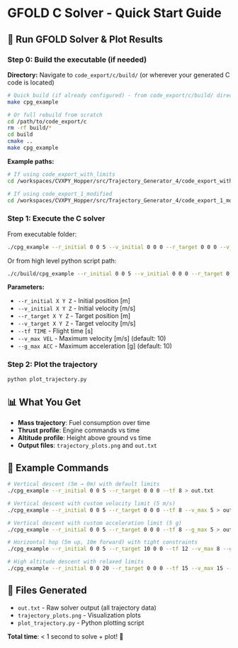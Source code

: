 # GFOLD C Solver - Quick Start Guide

## 🚀 Run GFOLD Solver & Plot Results

### Step 0: Build the executable (if needed)

**Directory:** Navigate to `code_export/c/build/` (or wherever your generated C code is located)

```bash
# Quick build (if already configured) - from code_export/c/build/ directory
make cpg_example

# Or full rebuild from scratch
cd /path/to/code_export/c
rm -rf build/*
cd build
cmake ..
make cpg_example
```

**Example paths:**
```bash
# If using code_export_with_limits
cd /workspaces/CVXPY_Hopper/src/Trajectory_Generator_4/code_export_with_limits/c/build

# If using code_export_1_modified
cd /workspaces/CVXPY_Hopper/src/Trajectory_Generator_4/code_export_1_modified/c/build
```

### Step 1: Execute the C solver

From executable folder:

```bash
./cpg_example --r_initial 0 0 5 --v_initial 0 0 0 --r_target 0 0 0 --v_target 0 0 0 --tf 12 --v_max 10 --g_max 10 > out.txt
```

Or from high level python script path:

```bash
./c/build/cpg_example --r_initial 0 0 5 --v_initial 0 0 0 --r_target 0 0 0 --v_target 0 0 0 --tf 12 --v_max 10 --g_max 10 > ./c/build/out.txt
```

**Parameters:**
- `--r_initial X Y Z` - Initial position [m]
- `--v_initial X Y Z` - Initial velocity [m/s]
- `--r_target X Y Z` - Target position [m]
- `--v_target X Y Z` - Target velocity [m/s]
- `--tf TIME` - Flight time [s]
- `--v_max VEL` - Maximum velocity [m/s] (default: 10)
- `--g_max ACC` - Maximum acceleration [g] (default: 10)

### Step 2: Plot the trajectory
```bash
python plot_trajectory.py
```

## 📊 What You Get
- **Mass trajectory**: Fuel consumption over time
- **Thrust profile**: Engine commands vs time  
- **Altitude profile**: Height above ground vs time
- **Output files**: `trajectory_plots.png` and `out.txt`

## 🎯 Example Commands

```bash
# Vertical descent (5m → 0m) with default limits
./cpg_example --r_initial 0 0 5 --r_target 0 0 0 --tf 8 > out.txt

# Vertical descent with custom velocity limit (5 m/s)
./cpg_example --r_initial 0 0 5 --r_target 0 0 0 --tf 8 --v_max 5 > out.txt

# Vertical descent with custom acceleration limit (5 g)
./cpg_example --r_initial 0 0 5 --r_target 0 0 0 --tf 8 --g_max 5 > out.txt

# Horizontal hop (5m up, 10m forward) with tight constraints
./cpg_example --r_initial 0 0 5 --r_target 10 0 0 --tf 12 --v_max 8 --g_max 6 > out.txt

# High altitude descent with relaxed limits
./cpg_example --r_initial 0 0 20 --r_target 0 0 0 --tf 15 --v_max 15 --g_max 15 > out.txt
```

## 📁 Files Generated
- `out.txt` - Raw solver output (all trajectory data)
- `trajectory_plots.png` - Visualization plots
- `plot_trajectory.py` - Python plotting script

**Total time**: < 1 second to solve + plot! 🎉
